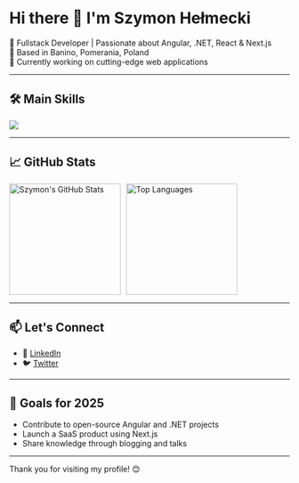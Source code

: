 # Hi there 👋 I'm Szymon Hełmecki

🚀 Fullstack Developer | Passionate about Angular, .NET, React & Next.js  
📍 Based in Banino, Pomerania, Poland  
💼 Currently working on cutting-edge web applications

---

## 🛠️ Main Skills

<img src="https://skillicons.dev/icons?i=dotnet,cs,cpp,py,java,django,fastapi,ai,nodejs,js,ts,angular,react,nextjs,svelte,html,vite,npm,pnpm,css,sass,tailwind,styledcomponents,materialui,bootstrap,reactivex,figma,svg,arduino,postgres,sqlite,prisma,azure,elasticsearch,mongodb,ansible,powershell,flutter,github,git,latex,matlab,rabbitmq" /><br/>  

---

## 📈 GitHub Stats
<div style="display: flex; gap: 10px;">

  <img src="https://github-readme-stats-poa4.vercel.app/api?username=szymonhel&show_icons=true&count_private=true" alt="Szymon's GitHub Stats" height="200"/>
  
  <img src="https://github-readme-stats-poa4.vercel.app/api/top-langs/?username=szymonhel&layout=compact" alt="Top Languages" height="200"/>

</div>

---

## 📫 Let's Connect

- 💼 [LinkedIn](https://linkedin.com/in/szymon-helmecki)
- 🐦 [Twitter](https://twitter.com/szymonhel)


---

## 🎯 Goals for 2025

- Contribute to open-source Angular and .NET projects
- Launch a SaaS product using Next.js
- Share knowledge through blogging and talks

---

Thank you for visiting my profile! 😊
